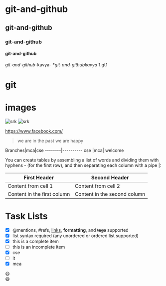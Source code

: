 # git-and-github
## git-and-github
### git-and-github
#### git-and-github
*git-and-github*-kavya-
**git-and-github*_kavya_
1.gt1
# git
# images
![srk](https://srkit.in/csi/srk.JPG)
![srk](https://srkit.in/img/homeslider/infosys.JPG)

https://www.facebook.com/

>we are in the past
>we are happy

Branches|mca|cse
--------|----------
cse     |mca| welcome

You can create tables by assembling a list of words and dividing them with hyphens - (for the first row), and then separating each column with a pipe |:

First Header | Second Header
------------ | -------------
Content from cell 1 | Content from cell 2
Content in the first column | Content in the second column

# Task Lists
- [x] @mentions, #refs, [links](), **formatting**, and <del>tags</del> supported
- [x] list syntax required (any unordered or ordered list supported)
- [x] this is a complete item
- [ ] this is an incomplete item
- [x] cse 
- [ ] it
- [x] mca 

:smiley:		
:smile:
